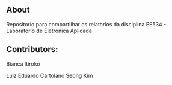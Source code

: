 ## About
Repositorio para compartilhar os relatorios da disciplina EE534 - Laboratorio de Eletronica Aplicada

## Contributors:
Bianca Itiroko

Luiz Eduardo Cartolano
Seong Kim
